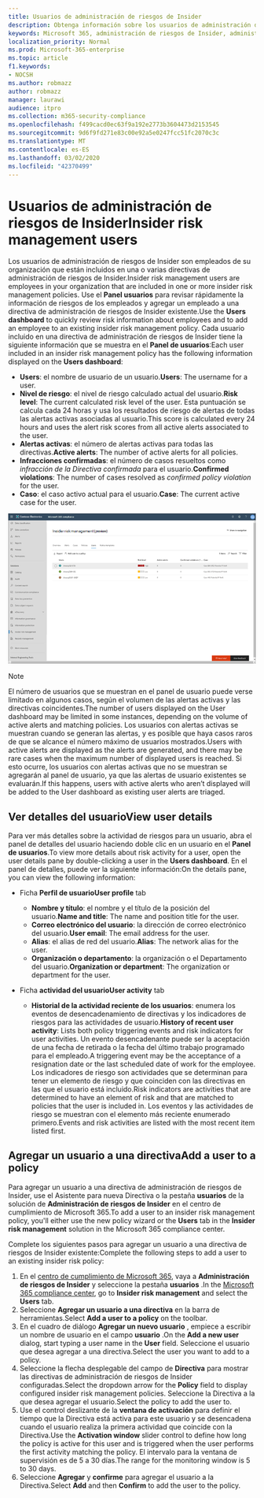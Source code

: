 ```yaml
---
title: Usuarios de administración de riesgos de Insider
description: Obtenga información sobre los usuarios de administración de riesgos de Insider en Microsoft 365
keywords: Microsoft 365, administración de riesgos de Insider, administración de riesgos, cumplimiento
localization_priority: Normal
ms.prod: Microsoft-365-enterprise
ms.topic: article
f1.keywords:
- NOCSH
ms.author: robmazz
author: robmazz
manager: laurawi
audience: itpro
ms.collection: m365-security-compliance
ms.openlocfilehash: f499cacd0ec63f9a192e2773b3604473d2153545
ms.sourcegitcommit: 9d6f9fd271e83c00e92a5e0247fcc51fc2070c3c
ms.translationtype: MT
ms.contentlocale: es-ES
ms.lasthandoff: 03/02/2020
ms.locfileid: "42370499"
---
```

# <a name="insider-risk-management-users"></a><span data-ttu-id="bb978-104">Usuarios de administración de riesgos de Insider</span><span class="sxs-lookup"><span data-stu-id="bb978-104">Insider risk management users</span></span>

<span data-ttu-id="bb978-105">Los usuarios de administración de riesgos de Insider son empleados de su organización que están incluidos en una o varias directivas de administración de riesgos de Insider.</span><span class="sxs-lookup"><span data-stu-id="bb978-105">Insider risk management users are employees in your organization that are included in one or more insider risk management policies.</span></span> <span data-ttu-id="bb978-106">Use el **Panel usuarios** para revisar rápidamente la información de riesgos de los empleados y agregar un empleado a una directiva de administración de riesgos de Insider existente.</span><span class="sxs-lookup"><span data-stu-id="bb978-106">Use the **Users dashboard** to quickly review risk information about employees and to add an employee to an existing insider risk management policy.</span></span> <span data-ttu-id="bb978-107">Cada usuario incluido en una directiva de administración de riesgos de Insider tiene la siguiente información que se muestra en el **Panel de usuarios**:</span><span class="sxs-lookup"><span data-stu-id="bb978-107">Each user included in an insider risk management policy has the following information displayed on the **Users dashboard**:</span></span>

- <span data-ttu-id="bb978-108">**Users**: el nombre de usuario de un usuario.</span><span class="sxs-lookup"><span data-stu-id="bb978-108">**Users**: The username for a user.</span></span>
- <span data-ttu-id="bb978-109">**Nivel de riesgo**: el nivel de riesgo calculado actual del usuario.</span><span class="sxs-lookup"><span data-stu-id="bb978-109">**Risk level**: The current calculated risk level of the user.</span></span> <span data-ttu-id="bb978-110">Esta puntuación se calcula cada 24 horas y usa los resultados de riesgo de alertas de todas las alertas activas asociadas al usuario.</span><span class="sxs-lookup"><span data-stu-id="bb978-110">This score is calculated every 24 hours and uses the alert risk scores from all active alerts associated to the user.</span></span>
- <span data-ttu-id="bb978-111">**Alertas activas**: el número de alertas activas para todas las directivas.</span><span class="sxs-lookup"><span data-stu-id="bb978-111">**Active alerts**: The number of active alerts for all policies.</span></span>
- <span data-ttu-id="bb978-112">**Infracciones confirmadas**: el número de casos resueltos como *infracción de la Directiva confirmada* para el usuario.</span><span class="sxs-lookup"><span data-stu-id="bb978-112">**Confirmed violations**: The number of cases resolved as *confirmed policy violation* for the user.</span></span>
- <span data-ttu-id="bb978-113">**Caso**: el caso activo actual para el usuario.</span><span class="sxs-lookup"><span data-stu-id="bb978-113">**Case**: The current active case for the user.</span></span>

![Panel de usuarios de administración de riesgos de Insider](../media/insider-risk-users-dashboard.png)

>[!NOTE]
><span data-ttu-id="bb978-115">El número de usuarios que se muestran en el panel de usuario puede verse limitado en algunos casos, según el volumen de las alertas activas y las directivas coincidentes.</span><span class="sxs-lookup"><span data-stu-id="bb978-115">The number of users displayed on the User dashboard may be limited in some instances, depending on the volume of active alerts and matching policies.</span></span> <span data-ttu-id="bb978-116">Los usuarios con alertas activas se muestran cuando se generan las alertas, y es posible que haya casos raros de que se alcance el número máximo de usuarios mostrados.</span><span class="sxs-lookup"><span data-stu-id="bb978-116">Users with active alerts are displayed as the alerts are generated, and there may be rare cases when the maximum number of displayed users is reached.</span></span> <span data-ttu-id="bb978-117">Si esto ocurre, los usuarios con alertas activas que no se muestran se agregarán al panel de usuario, ya que las alertas de usuario existentes se evaluarán.</span><span class="sxs-lookup"><span data-stu-id="bb978-117">If this happens, users with active alerts who aren’t displayed will be added to the User dashboard as existing user alerts are triaged.</span></span>

## <a name="view-user-details"></a><span data-ttu-id="bb978-118">Ver detalles del usuario</span><span class="sxs-lookup"><span data-stu-id="bb978-118">View user details</span></span>

<span data-ttu-id="bb978-119">Para ver más detalles sobre la actividad de riesgos para un usuario, abra el panel de detalles del usuario haciendo doble clic en un usuario en el **Panel de usuarios**.</span><span class="sxs-lookup"><span data-stu-id="bb978-119">To view more details about risk activity for a user, open the user details pane by double-clicking a user in the **Users dashboard**.</span></span> <span data-ttu-id="bb978-120">En el panel de detalles, puede ver la siguiente información:</span><span class="sxs-lookup"><span data-stu-id="bb978-120">On the details pane, you can view the following information:</span></span>

- <span data-ttu-id="bb978-121">Ficha **Perfil de usuario**</span><span class="sxs-lookup"><span data-stu-id="bb978-121">**User profile** tab</span></span>
    - <span data-ttu-id="bb978-122">**Nombre y título**: el nombre y el título de la posición del usuario.</span><span class="sxs-lookup"><span data-stu-id="bb978-122">**Name and title**: The name and position title for the user.</span></span>
    - <span data-ttu-id="bb978-123">**Correo electrónico del usuario**: la dirección de correo electrónico del usuario.</span><span class="sxs-lookup"><span data-stu-id="bb978-123">**User email**: The email address for the user.</span></span>
    - <span data-ttu-id="bb978-124">**Alias**: el alias de red del usuario.</span><span class="sxs-lookup"><span data-stu-id="bb978-124">**Alias**: The network alias for the user.</span></span>
    - <span data-ttu-id="bb978-125">**Organización o departamento**: la organización o el Departamento del usuario.</span><span class="sxs-lookup"><span data-stu-id="bb978-125">**Organization or department**: The organization or department for the user.</span></span>

- <span data-ttu-id="bb978-126">Ficha **actividad del usuario**</span><span class="sxs-lookup"><span data-stu-id="bb978-126">**User activity** tab</span></span>
    - <span data-ttu-id="bb978-127">**Historial de la actividad reciente de los usuarios**: enumera los eventos de desencadenamiento de directivas y los indicadores de riesgos para las actividades de usuario.</span><span class="sxs-lookup"><span data-stu-id="bb978-127">**History of recent user activity**: Lists both policy triggering events and risk indicators for user activities.</span></span> <span data-ttu-id="bb978-128">Un evento desencadenante puede ser la aceptación de una fecha de retirada o la fecha del último trabajo programado para el empleado.</span><span class="sxs-lookup"><span data-stu-id="bb978-128">A triggering event may be the acceptance of a resignation date or the last scheduled date of work for the employee.</span></span> <span data-ttu-id="bb978-129">Los indicadores de riesgo son actividades que se determinan para tener un elemento de riesgo y que coinciden con las directivas en las que el usuario está incluido.</span><span class="sxs-lookup"><span data-stu-id="bb978-129">Risk indicators are activities that are determined to have an element of risk and that are matched to policies that the user is included in.</span></span> <span data-ttu-id="bb978-130">Los eventos y las actividades de riesgo se muestran con el elemento más reciente enumerado primero.</span><span class="sxs-lookup"><span data-stu-id="bb978-130">Events and risk activities are listed with the most recent item listed first.</span></span>

## <a name="add-a-user-to-a-policy"></a><span data-ttu-id="bb978-131">Agregar un usuario a una directiva</span><span class="sxs-lookup"><span data-stu-id="bb978-131">Add a user to a policy</span></span>

<span data-ttu-id="bb978-132">Para agregar un usuario a una directiva de administración de riesgos de Insider, use el Asistente para nueva Directiva o la pestaña **usuarios** de la solución de **Administración de riesgos de Insider** en el centro de cumplimiento de Microsoft 365.</span><span class="sxs-lookup"><span data-stu-id="bb978-132">To add a user to an insider risk management policy, you'll either use the new policy wizard or the **Users** tab in the **Insider risk management** solution in the Microsoft 365 compliance center.</span></span>

<span data-ttu-id="bb978-133">Complete los siguientes pasos para agregar un usuario a una directiva de riesgos de Insider existente:</span><span class="sxs-lookup"><span data-stu-id="bb978-133">Complete the following steps to add a user to an existing insider risk policy:</span></span>

1. <span data-ttu-id="bb978-134">En el [centro de cumplimiento de Microsoft 365](https://compliance.microsoft.com), vaya a **Administración de riesgos de Insider** y seleccione la pestaña **usuarios** .</span><span class="sxs-lookup"><span data-stu-id="bb978-134">In the [Microsoft 365 compliance center](https://compliance.microsoft.com), go to **Insider risk management** and select the **Users** tab.</span></span>
2. <span data-ttu-id="bb978-135">Seleccione **Agregar un usuario a una directiva** en la barra de herramientas.</span><span class="sxs-lookup"><span data-stu-id="bb978-135">Select **Add a user to a policy** on the toolbar.</span></span>
3. <span data-ttu-id="bb978-136">En el cuadro de diálogo **Agregar un nuevo usuario** , empiece a escribir un nombre de usuario en el campo **usuario** .</span><span class="sxs-lookup"><span data-stu-id="bb978-136">On the **Add a new user** dialog, start typing a user name in the **User** field.</span></span> <span data-ttu-id="bb978-137">Seleccione el usuario que desea agregar a una directiva.</span><span class="sxs-lookup"><span data-stu-id="bb978-137">Select the user you want to add to a policy.</span></span>
4. <span data-ttu-id="bb978-138">Seleccione la flecha desplegable del campo de **Directiva** para mostrar las directivas de administración de riesgos de Insider configuradas.</span><span class="sxs-lookup"><span data-stu-id="bb978-138">Select the dropdown arrow for the **Policy** field to display configured insider risk management policies.</span></span> <span data-ttu-id="bb978-139">Seleccione la Directiva a la que desea agregar el usuario.</span><span class="sxs-lookup"><span data-stu-id="bb978-139">Select the policy to add the user to.</span></span>
5. <span data-ttu-id="bb978-140">Use el control deslizante de la **ventana de activación** para definir el tiempo que la Directiva está activa para este usuario y se desencadena cuando el usuario realiza la primera actividad que coincide con la Directiva.</span><span class="sxs-lookup"><span data-stu-id="bb978-140">Use the **Activation window** slider control to define how long the policy is active for this user and is triggered when the user performs the first activity matching the policy.</span></span> <span data-ttu-id="bb978-141">El intervalo para la ventana de supervisión es de 5 a 30 días.</span><span class="sxs-lookup"><span data-stu-id="bb978-141">The range for the monitoring window is 5 to 30 days.</span></span>
6. <span data-ttu-id="bb978-142">Seleccione **Agregar** y **confirme** para agregar el usuario a la Directiva.</span><span class="sxs-lookup"><span data-stu-id="bb978-142">Select **Add** and then **Confirm** to add the user to the policy.</span></span>
